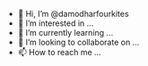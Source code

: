 - 👋 Hi, I’m @damodharfourkites
- 👀 I’m interested in ...
- 🌱 I’m currently learning ...
- 💞️ I’m looking to collaborate on ...
- 📫 How to reach me ...

<!---
damodharfourkites/damodharfourkites is a ✨ special ✨ repository because its `README.md` (this file) appears on your GitHub profile.
You can click the Preview link to take a look at your changes.
--->
